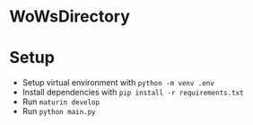 # WoWsDirectory

# Setup
- Setup virtual environment with `python -m venv .env`
- Install dependencies with `pip install -r requirements.txt`
- Run `maturin develop`
- Run `python main.py`
